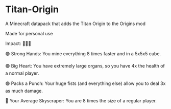 # Titan-Origin
A Minecraft datapack that adds the Titan Origin to the Origins mod

Made for personal use

Impact: 🔴🔴🔴

🟢 Strong Hands: You mine everything 8 times faster and in a 5x5x5 cube.

🟢 Big Heart: You have extremely large organs, so you have 4x the health of a normal player.

🟢 Packs a Punch: Your huge fists (and everything else) allow you to deal 3x as much damage.

🔴 Your Average Skyscraper: You are 8 times the size of a regular player.
